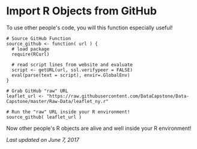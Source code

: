 # Import R Objects from GitHub

To use other people's code, you will this function especially useful!

```
# Source GitHub Function
source_github <- function( url ) {
  # load package
  require(RCurl)
  
  # read script lines from website and evaluate
  script <- getURL(url, ssl.verifypeer = FALSE)
  eval(parse(text = script), envir=.GlobalEnv)
} 

# Grab GitHub "raw" URL
leaflet_url <- "https://raw.githubusercontent.com/DataCapstone/Data-Capstone/master/Raw-Data/leaflet_ny.r"

# Run the "raw" URL inside your R environment!
source_github( leaflet_url )
```
Now other people's R objects are alive and well inside your R environment!

*Last updated on June 7, 2017*
